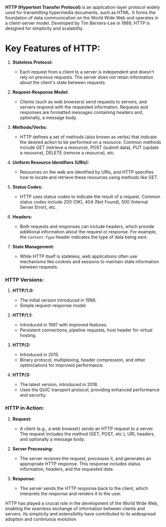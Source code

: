 
**HTTP (Hypertext Transfer Protocol)** is an application-layer protocol widely used for transmitting hypermedia documents, such as HTML. It forms the foundation of data communication on the World Wide Web and operates in a client-server model. Developed by Tim Berners-Lee in 1989, HTTP is designed for simplicity and scalability.

# Key Features of HTTP:

1. **Stateless Protocol:**
   - Each request from a client to a server is independent and doesn't rely on previous requests. The server does not retain information about the client's state between requests.

2. **Request-Response Model:**
   - Clients (such as web browsers) send requests to servers, and servers respond with the requested information. Requests and responses are formatted messages containing headers and, optionally, a message body.

3. **Methods/Verbs:**
   - HTTP defines a set of methods (also known as verbs) that indicate the desired action to be performed on a resource. Common methods include GET (retrieve a resource), POST (submit data), PUT (update a resource), DELETE (remove a resource), etc.

4. **Uniform Resource Identifiers (URIs):**
   - Resources on the web are identified by URIs, and HTTP specifies how to locate and retrieve these resources using methods like GET.

5. **Status Codes:**
   - HTTP uses status codes to indicate the result of a request. Common status codes include 200 (OK), 404 (Not Found), 500 (Internal Server Error), etc.

6. **Headers:**
   - Both requests and responses can include headers, which provide additional information about the request or response. For example, the `Content-Type` header indicates the type of data being sent.

7. **State Management:**
   - While HTTP itself is stateless, web applications often use mechanisms like cookies and sessions to maintain state information between requests.

### HTTP Versions:

1. **HTTP/1.0:**
   - The initial version introduced in 1996.
   - Simple request-response model.

2. **HTTP/1.1:**
   - Introduced in 1997 with improved features.
   - Persistent connections, pipeline requests, host header for virtual hosting.

3. **HTTP/2:**
   - Introduced in 2015.
   - Binary protocol, multiplexing, header compression, and other optimizations for improved performance.

4. **HTTP/3:**
   - The latest version, introduced in 2018.
   - Uses the QUIC transport protocol, providing enhanced performance and security.

### HTTP in Action:

1. **Request:**
   - A client (e.g., a web browser) sends an HTTP request to a server. The request includes the method (GET, POST, etc.), URI, headers, and optionally a message body.

2. **Server Processing:**
   - The server receives the request, processes it, and generates an appropriate HTTP response. This response includes status information, headers, and the requested data.

3. **Response:**
   - The server sends the HTTP response back to the client, which interprets the response and renders it to the user.

HTTP has played a crucial role in the development of the World Wide Web, enabling the seamless exchange of information between clients and servers. Its simplicity and extensibility have contributed to its widespread adoption and continuous evolution.

